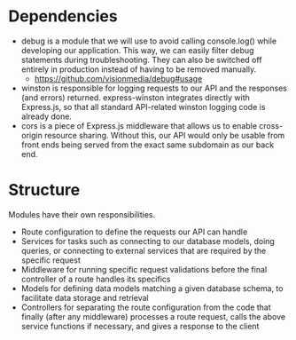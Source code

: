 # Dependencies
* debug is a module that we will use to avoid calling console.log() while developing 
  our application. This way, we can easily filter debug statements during 
  troubleshooting. They can also be switched off entirely in production instead 
  of having to be removed manually. 
  * https://github.com/visionmedia/debug#usage
* winston is responsible for logging requests to our API and the responses (and 
  errors) returned. express-winston integrates directly with Express.js, so that 
  all standard API-related winston logging code is already done.
* cors is a piece of Express.js middleware that allows us to enable cross-origin 
  resource sharing. Without this, our API would only be usable from front ends 
  being served from the exact same subdomain as our back end.

# Structure
Modules have their own responsibilities.
* Route configuration to define the requests our API can handle
* Services for tasks such as connecting to our database models, doing queries, 
  or connecting to external services that are required by the specific request
* Middleware for running specific request validations before the final controller 
  of a route handles its specifics
* Models for defining data models matching a given database schema, to facilitate 
  data storage and retrieval
* Controllers for separating the route configuration from the code that finally 
  (after any middleware) processes a route request, calls the above service 
  functions if necessary, and gives a response to the client
